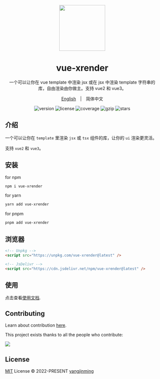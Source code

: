 <div align="center">
  <a href="https://vue-superman.vercel.app/">
    <img src="https://vue-superman.vercel.app/images/logo.svg" width="150">
  </a>
  <h1>vue-xrender</h1>
  <p>一个可以让你在 vue template 中渲染 jsx 或在 jsx 中渲染 template 字符串的库，自由渲染由你做主。支持 vue2 和 vue3。</p>
  <p>
    <a href="./">English</a>&emsp;|&emsp;<span>简体中文</span>
  </p>
  <p>
    <img src="https://img.shields.io/npm/v/vue-xrender?style=flat-square" alt="version">
    <img src="https://img.shields.io/npm/l/vue-xrender.svg" alt="license">
    <img src="https://img.shields.io/codecov/c/github/2214962083/vue-superman" alt="coverage">
    <img src="https://img.badgesize.io/https://unpkg.com/vue-xrender/dist/index.min.umd.js?compression=gzip&label=gzip" alt="gzip" />
    <img src="https://img.shields.io/github/stars/2214962083/vue-superman?style=social" alt="stars">
  </p>
</div>

## 介绍

一个可以让你在 `template` 里渲染 `jsx` 或 `tsx` 组件的库，让你的 `ui` 渲染更灵活。

支持 `vue2` 和 `vue3`。

## 安装

for npm

```bash
npm i vue-xrender
```

for yarn

```bash
yarn add vue-xrender
```

for pnpm

```bash
pnpm add vue-xrender
```

## 浏览器

```html
<!-- Unpkg -->
<script src="https://unpkg.com/vue-xrender@latest" />

<!-- JsDelivr -->
<script src="https://cdn.jsdelivr.net/npm/vue-xrender@latest" />
```

## 使用

点击查看[使用文档](https://vue-superman.vercel.app/libs/vue-xrender/).

## Contributing

Learn about contribution [here](https://github.com/2214962083/vue-superman/blob/master/CONTRIBUTING.md).

This project exists thanks to all the people who contribute:

<a href="https://github.com/2214962083/vue-superman/graphs/contributors">
  <img src="https://contrib.rocks/image?repo=2214962083/vue-superman" />
</a>

## License

[MIT](https://github.com/2214962083/vue-superman/blob/master/LICENSE) License © 2022-PRESENT [yangjinming](https://github.com/2214962083)
